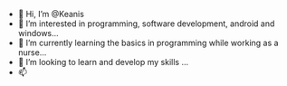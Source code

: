 - 👋 Hi, I’m @Keanis
- 👀 I’m interested in programming, software development, android and windows...
- 🌱 I’m currently learning the basics in programming while working as a nurse...
- 💞️ I’m looking to learn and develop my skills ...
- 📫 

<!---
Keanis/Keanis is a ✨ special ✨ repository because its `README.md` (this file) appears on your GitHub profile.
You can click the Preview link to take a look at your changes.
--->
